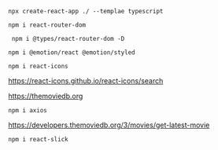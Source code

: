 `npx create-react-app ./ --templae typescript`

`npm i react-router-dom`

` npm i @types/react-router-dom -D`

`npm i @emotion/react @emotion/styled`

`npm i react-icons`

https://react-icons.github.io/react-icons/search

https://themoviedb.org

`npm i axios`

https://developers.themoviedb.org/3/movies/get-latest-movie

`npm i react-slick`

